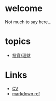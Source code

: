 # welcome

Not much to say here...

# topics
- [投資/理財](invest.md)

# Links
- [CV](cv.md)
- [markdown ref](https://docs.github.com/en/get-started/writing-on-github/getting-started-with-writing-and-formatting-on-github/basic-writing-and-formatting-syntax) 

